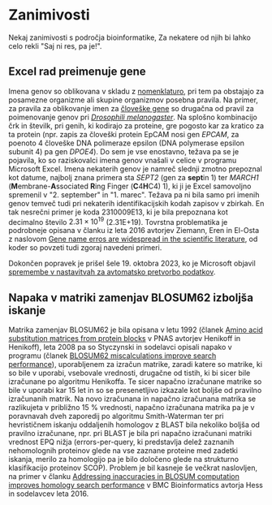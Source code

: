 # Zanimivosti

Nekaj zanimivosti s področja bioinformatike, Za nekatere od njih bi lahko celo rekli "Saj ni res, pa je!".

## Excel rad preimenuje gene

Imena genov so oblikovana v skladu z [nomenklaturo](https://en.wikipedia.org/wiki/Gene_nomenclature), pri tem pa obstajajo za posamezne organizme ali skupine organizmov posebna pravila. Na primer, za pravila za oblikovanje imen za [človeške gene](https://www.genenames.org/about/guidelines/) so drugačna od pravil za poimenovanje genov pri [*Drosophili melanogaster*](https://wiki.flybase.org/wiki/FlyBase:Nomenclature). Na splošno kombinacijo črk in številk, pri genih, ki kodirajo za proteine, gre pogosto kar za kratico za ta protein (npr. zapis za človeški protein EpCAM nosi gen *EPCAM*, za poenoto 4 človeške DNA polimeraze epsilon (DNA polymerase epsilon subunit 4) pa gen *DPOE4*). Do sem je vse enostavno, težava pa se je pojavila, ko so raziskovalci imena genov vnašali v celice v programu Microsoft Excel. Imena nekaterih genov je namreč slednji zmotno prepoznal kot datume, najbolj znana primera sta *SEPT2* (gen za **sept**in 1) ter *MARCH1* (**M**embrane-**A**ssociated **R**ing Finger (**C**4**H**C4) 1), ki ji je Excel samovoljno spremenil v "2. september" in "1. marec". Težava pa ni bila samo pri imenih genov temveč tudi pri nekaterih identifikacijskih kodah zapisov v zbirkah. En tak nesrečni primer je koda 2310009E13, ki je bila prepoznana kot decimalno število $2.31 \times 10^{19}$ (2.31E+19). Tovrstna problematika je podrobneje opisana v članku iz leta 2016 avtorjev Ziemann, Eren in El-Osta z naslovom [Gene name erros are widespread in the scientific literature](https://doi.org/10.1186/s13059-016-1044-7), od koder so povzeti tudi zgoraj navedeni primeri.

Dokončen popravek je prišel šele 19. oktobra 2023, ko je Microsoft objavil [spremembe v nastavitvah za avtomatsko pretvorbo podatkov](https://insider.microsoft365.com/en-us/blog/control-data-conversions-in-excel-for-windows-and-mac).

## Napaka v matriki zamenjav BLOSUM62 izboljša iskanje

Matrika zamenjav BLOSUM62 je bila opisana v letu 1992 (članek [Amino acid substitution matrices from protein blocks](https://doi.org/10.1073/pnas.89.22.10915) v PNAS avtorjev Henikoff in Henikoff), leta 2008 pa so Styczynski in sodelavci opisali napako v programu (članek [BLOSUM62 miscalculations improve search performance](https://doi.org/10.1038/nbt0308-274)), uporabljenem za izračun matrike, zaradi katere so matrike, ki so bile v uporabi, vsebovale vrednosti, drugačne od tistih, ki bi sicer bile izračunane po algoritmu Henikoffa. Te sicer napačno izračunane matrike so bile v uporabi kar 15 let in so se presenetljivo izkazale kot boljše od pravilno izračunanih matrik. Na novo izračunana in napačno izračunana matrika se razlikujeta v približno 15 % vrednosti, napačno izračunana matrika pa je v poravnavah dveh zaporedij po algoritmu Smith-Waterman ter pri hevrističnem iskanju oddaljenih homologov z BLAST bila nekoliko boljša od pravilno izračunane, npr. pri BLAST je bila pri napačno izračunani matriki vrednost EPQ nižja (errors-per-query, ki predstavlja delež zaznanih nehomolognih proteinov glede na vse zaznane proteine med zadetki iskanja, merilo za homologijo pa je bilo določeno glede na strukturno klasifikacijo proteinov SCOP). Problem je bil kasneje še večkrat naslovljen, na primer v članku [Addressing inaccuracies in BLOSUM computation improves homology search performance](https://doi.org/10.1186/s12859-016-1060-3) v BMC Bioinformatics avtorja Hess in sodelavcev leta 2016.
